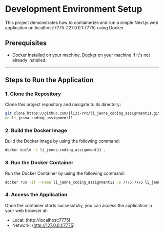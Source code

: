 # Development Environment Setup

This project demonstrates how to containerize and run a simple Next.js web application on localhost:7775 (127.0.0.1:7775) using Docker.

## Prerequisites
- Docker installed on your machine. [Docker](https://www.docker.com/get-started) on your machine if it's not already installed.

---

## Steps to Run the Application

### 1. Clone the Repository

Clone this project repository and navigate to its directory:

```bash
git clone https://github.com/jli33-rrc/li_jenna_coding_assignment11.git
cd li_jenna_coding_assignment11
```

### 2. Build the Docker Image

Build the Docker Image by using the following command:

```bash
docker build -t li_jenna_coding_assignment11 .
```

### 3. Run the Docker Container

Run the Docker Container by using the following command:

```bash
docker run -it --name li_jenna_coding_assignment11 -p 7775:7775 li_jenna_coding_assignment11
```

### 4. Access the Application

Once the container starts successfully, you can access the application in your web browser at:

- Local: (http://localhost:7775)
- Network: (http://127.0.0.1:7775)

